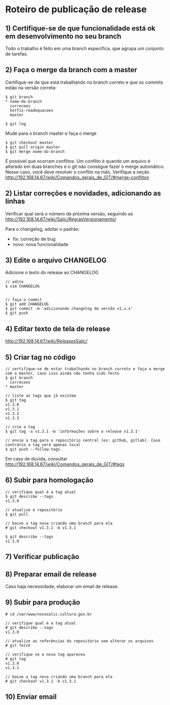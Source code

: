 # Roteiro de publicação de release


## 1) Certifique-se de que funcionalidade está ok em desenvolvimento no seu branch

Todo o trabalho é feito em uma branch específica, que agrupa um conjunto de tarefas.

## 2) Faça o merge da branch com a master

Certifique-se de que está trabalhando no branch correto e que os commits estão na versão correta:

    $ git branch
    * nome-do-branch
      correcoes
      hotfix-readequacoes
      master

    $ git log

Mude para o branch master e faça o merge

    $ git checkout master
    $ git pull origin master
    $ git merge nome-do-branch

É possível que ocorram conflitos. Um conflito é quando um arquivo é alterado em duas branches e o git não consegue fazer o merge automático. Nesse caso, você deve resolver o conflito na mão. Verifique a seção <http://192.168.14.67/wiki/Comandos_gerais_de_GIT/#merge-conflitos>




## 2) Listar correções e novidades, adicionando as linhas

Verificar qual será o número da próxima versão, seguindo as <http://192.168.14.67/wiki/Salic/RegrasVersionamento/>

Para o changelog, adotar o padrão:

* fix: correção de bug
* novo: nova funcionalidade

## 3) Edite o arquivo CHANGELOG

Adicione o texto do release ao CHANGELOG

    // edite
    $ vim CHANGELOG
    

    // faça o commit
    $ git add CHANGELOG
    $ git commit -m 'adicionando changelog da versão v1.x.x'
    $ git push

## 4) Editar texto de tela de release

  <http://192.168.14.67/wiki/ReleasesSalic/>

## 5) Criar tag no código

    // certifique-se de estar trabalhando no branch correto e faça o merge com o master, caso isso ainda não tenha sido feito
    $ git branch
      correcoes
    * master

    // liste as tags que já existem
    $ git tag
    v1.3.0
    v1.3.1
    v1.3.2
    v1.3.3
   
    // crie a tag
    $ git tag -a v1.3.1 -m 'informações sobre o release v1.3.1'
    
    // envie a tag para o repositório central (ex: github, gitlab). Caso contrário a tag será apenas local
    $ git push --follow-tags

Em caso de dúvida, consultar <http://192.168.14.67/wiki/Comandos_gerais_de_GIT/#tags>

## 6) Subir para homologação

    // verifique qual é a tag atual
    $ git describe --tags
    v1.3.0

    // atualize o repositório
    $ git pull
    
    // baixe a tag nova criando uma branch para ela
    # git checkout v1.3.1 -b v1.3.1

    $ git describe --tags
    v1.3.0

## 7) Verificar publicação

## 8) Preparar email de release

Caso haja necessidade, elaborar um email de release.


## 9) Subir para produção

    # cd /var/www/novosalic.cultura.gov.br 
    
    // verifique qual é a tag atual
    # git describe --tags
    v1.3.0
    
    // atualize as referências do repositório sem alterar os arquivos
    # git fetch

    // verifique se a nova tag apareceu
    # git tag
    v1.3.0
    v1.3.1

    // baixe a tag nova criando uma branch para ela
    # git checkout v1.3.1 -b v1.3.1

## 10) Enviar email

